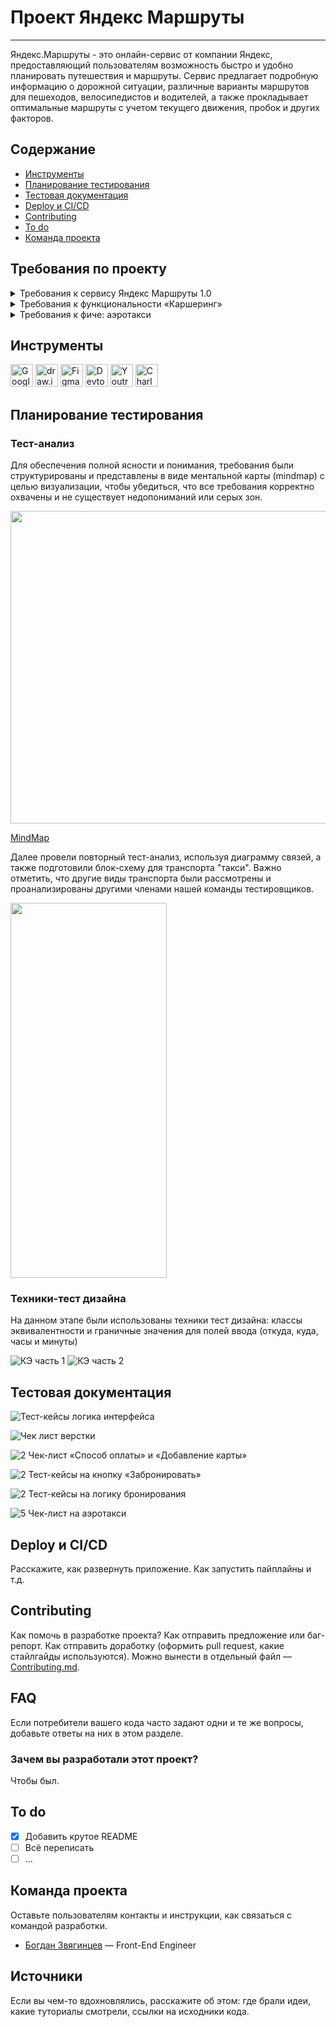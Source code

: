 # <a name="up" />Проект Яндекс Маршруты

***

Яндекс.Маршруты - это онлайн-сервис от компании Яндекс, предоставляющий пользователям возможность быстро и удобно планировать путешествия и маршруты. Сервис предлагает подробную информацию о дорожной ситуации, различные варианты маршрутов для пешеходов, велосипедистов и водителей, а также прокладывает оптимальные маршруты с учетом текущего движения, пробок и других факторов. 

## Содержание
- [Инструменты](#иструменты)
- [Планирование тестирования](#планированиетестирования)
- [Тестовая документация](#тестоваядокументация)
- [Deploy и CI/CD](#deploy-и-ci/cd)
- [Contributing](#contributing)
- [To do](#to-do)
- [Команда проекта](#команда-проекта)

## Требования по проекту

<details>
<summary>Требования к сервису Яндекс Маршруты 1.0 </summary>

***

### Общее описание
Яндекс.Маршруты — сервис, который строит маршруты для транспорта разных видов. Рассчитывает время и стоимость поездки.  
В этом сервисе доступны несколько режимов: «Оптимальный», «Быстрый», «Свой».  
В режиме «Свой» панель видов транспорта активна, можно выбрать тип транспорта. Система построит маршрут.   
Если выбрать режим «Оптимальный» или «Быстрый», система автоматически определит вид транспорта и построит маршрут. Панель видов транспорта станет неактивна.  

### Макеты
![Макет1](https://github.com/SofiiaSleptsova/Yandex_Marshruty/assets/147629405/997cac9c-8cd3-411a-bc75-8c2b4e434f73)
![Макет2](https://github.com/SofiiaSleptsova/Yandex_Marshruty/assets/147629405/2ecdd524-c9ed-42d6-ad72-cda16f8f3c45)
![iScreen Shoter - Safari - 231020150252](https://github.com/SofiiaSleptsova/Yandex_Marshruty/assets/147629405/7c922c18-2bf7-432c-9ae6-7aaa34ebd089)

### Интерфейс
В интерфейсе есть поля «Время начала поездки», «Откуда», «Куда». Переключатели режимов маршрута: «Оптимальный», «Быстрый» и «Свой», а также переключатели видов транспорта: свой автомобиль, каршеринг, такси, самокат, велосипед и пешком.  
Пользователь вводит время отправления. Чтобы построить маршрут, нужно ввести улицу и номер дома в поля «Откуда» и «Куда». В начале и конце адреса могут быть пробелы: они допустимы, но при снятии фокуса система удалит их.  

#### Описание работы интерфейса
В стартовом состоянии поля «Время начала поездки», «Откуда» и «Куда» пустые. Режимы маршрутов «Оптимальный», «Быстрый и «Свой» не выбраны; панель переключения видов транспорта неактивна.

#### Логика работы полей «Откуда» и «Куда»
Если поля адреса заполнены корректно, на карте отображаются точки А и В. Если поле «Откуда» заполнено некорректно, точка А не отображается. Если поле «Куда» заполнено некорректно, точка В не отображается. При некорректном значении поле подсвечивается красным; появляется сообщение об ошибке.  
Примеры тестовых адресов есть в таблице.

#### Режим «Оптимальный» и «Быстрый»
Если выбрать режим «Оптимальный» или «Быстрый», система автоматически назначит вид транспорта; построится маршрут; отобразится время и стоимость поездки. Выбрать транспорт в этих режимах нельзя — панель видов транспорта неактивна.

#### Режим «Свой»
Если выбрать режим «Свой», панель видов транспорта активна — можно переключать. Под каждый вид транспорта строится маршрут; рассчитывается время и стоимость поездки.  
Если сменить вид транспорта или поменять значение в любом поле, маршрут перестроится; время и стоимость поездки пересчитается.

#### Ограничения
![iScreen Shoter - Safari - 231020150335](https://github.com/SofiiaSleptsova/Yandex_Marshruty/assets/147629405/a179dc40-b00d-4509-a965-2089272bd58f)

### Логика расчёта
Система получает данные о начале поездки, точке А и точке В. После этого рассчитывает продолжительность и стоимость поездки по определённому алгоритму.
![iScreen Shoter - Safari - 231020150410](https://github.com/SofiiaSleptsova/Yandex_Marshruty/assets/147629405/4b6ec83c-5898-45f0-b16d-430f37629c29)

#### Алгоритм: формулы
Стоимость и время поездки зависят от скорости и длины маршрута.  
Скорость зависит от времени начала поездки.  
Длина маршрута – от точек А и Б на карте и построенного маршрута.  
Расчёт времени поездки происходит по формуле:   
t = S/V  
Расчёт стоимости поездки происходит по формуле:   
Р (итоговая) = S * P (за километр) ИЛИ t * P (за время).  
Вид транспорта, скорость и стоимость  
Расстояние, скорость и стоимость за минуту или километр можно получить из таблиц. Этих данных достаточно, чтобы рассчитать время и стоимость поездки для каждого вида транспорта.  
![iScreen Shoter - 20231020150451157](https://github.com/SofiiaSleptsova/Yandex_Marshruty/assets/147629405/75bda6ea-c8c9-4e60-ad03-b6cfff7d713c)

#### Средняя скорость автомобиля
![iScreen Shoter - Safari - 231020150514](https://github.com/SofiiaSleptsova/Yandex_Marshruty/assets/147629405/01ac5fc9-f795-4059-bfff-35ff92969de6)

#### Средняя скорость такси с учётом движения по выделенным полосам
![iScreen Shoter - Safari - 231020150536](https://github.com/SofiiaSleptsova/Yandex_Marshruty/assets/147629405/2e7557ec-46a4-44c7-9991-94e35cb10cb4)

#### Матрица расстояний между адресами для автомобильных дорог, в километрах
![iScreen Shoter - Safari - 231020150603](https://github.com/SofiiaSleptsova/Yandex_Marshruty/assets/147629405/2653edab-62bf-4a35-9e18-4d04242776cb)

#### Матрица расстояний между адресами для пешеходов, в километрах
![iScreen Shoter - Safari - 231020150628](https://github.com/SofiiaSleptsova/Yandex_Marshruty/assets/147629405/feab0b28-3db9-4280-8bba-4f03c1fe8bb9)

### Дополнительная информация
#### Алгоритм
Чтобы рассчитать время и стоимость маршрута, тестировщикам доступны таблицы со скоростью движения разных видов транспорта в разное время суток.   
Если взять такие тестовые значения, что поездка захватит несколько временных интервалов, алгоритм выберет скорость автомобиля из того диапазона, в котором поездка началась.

![iScreen Shoter - Safari - 231020150657](https://github.com/SofiiaSleptsova/Yandex_Marshruty/assets/147629405/9f8d695e-1b0b-4d71-94e0-8aa2de013b6e)

#### Фокус
На макете есть несколько полей: «Время начала поездки», «Откуда» и «Куда». Валидация полей срабатывает, если фокус уходит из поля.   
Фокус — это состояние элемента интерфейса, когда элемент активен. К нему относятся все действия пользователя. 

#### Часы
В интерфейсе есть часы. Внутри — два поля ввода: часы и минуты. Обязательно применять ноль в начале, если число однозначное. Например: 09:09.  
Это значит, что длина строки — всегда два символа. Чтобы проверить, что поля работают правильно, нужно указать и корректный, и неразрешённый вариант длины.   

***

</details>

<details>
<summary>Требования к функциональности «Каршеринг»</summary>

***

#### Общее описание
Пользователю нужно открыть Яндекс.Маршруты и корректно заполнить поля «Откуда» и «Куда». Приложение построит маршрут, а под полями «Откуда» и «Куда» отобразятся режимы поездки: «Оптимальный», «Быстрый», «Свой».  
- Если выбрать режим «Оптимальный» или «Быстрый», система автоматически назначит способ передвижения: на авто, пешком, на такси, на самокате, на велосипеде, на каршеринге. Выбрать его самостоятельно нельзя — иконки неактивны.  
- Если выбрать режим «Свой», способ передвижения можно поменять — иконки активны.

#### Аренда машины
Арендовать машину можно в двух случаях:   
- Если приложение предлагает тип транспорта «Каршеринг» в режиме «Оптимальный» или «Быстрый».
- Если пользователь выбирает тип транспорта «Каршеринг» в режиме «Свой».  
Под названиями режимов появится информация о стоимости и продолжительности поездки, а также кнопка «Забронировать».
![iScreen Shoter - Safari - 231020152556](https://github.com/SofiiaSleptsova/Yandex_Marshruty/assets/147629405/1fdedab1-45bb-4638-b928-237b3c4d6ab0)
Если нажать кнопку «Забронировать», вместо панели с названиями режимов появится форма бронирования. В форме нужно выбрать тариф, добавить информацию о водительских правах, указать способ оплаты. Дополнительно можно перечислить требования к заказу.   
Под «Требованиями к заказу» расположена кнопка «Забронировать». См. таблицу [«Состояние кнопки»](https://www.notion.so/07f02ccc272e494db6501def032e9258?pvs=21).  
Если пользователь передумал арендовать машину, он может вернуться назад — это иконка со стрелкой влево. На экране снова откроется блок, где нужно выбрать способ передвижения.

#### Форма бронирования
На экране бронирования можно удалять адреса — они необязательны для заказа каршеринга. Пользователь может выбрать нужную машину на карте.
![iScreen Shoter - Safari - 231020152703](https://github.com/SofiiaSleptsova/Yandex_Marshruty/assets/147629405/9836bae2-113d-47c9-ba9a-7d360cafaa74)
![iScreen Shoter - Safari - 231020152739](https://github.com/SofiiaSleptsova/Yandex_Marshruty/assets/147629405/03ce3f3a-1052-42da-b0c6-0ed876e0c050)
По умолчанию выбран тариф «Повседневный», поля «Добавить права» и «Способ оплаты» не заполнены.   
Выбранный тариф подсвечивается серым. Под ним расположен блок с деталями тарифа и информацией о ближайшей машине:   
- марка;  
- описание тарифа;  
- время в пути от пункта «Откуда» до машины — не будет отображаться, если пользователь удалит адрес в поле «Откуда»;  
- время бесплатного ожидания;  
- изображение машины;  
- дополнительные параметры.    
Система автоматически выбирает ту машину, которая находится ближе всего к пользователю. На карте иконка ближайшей машины увеличивается, над ней появляется чёрная плашка с маркой машины.   
Остальные свободные машины продолжают отображаться на карте в виде иконок. При этом показываются автомобили всех тарифов. Пользователь может выбрать машину на карте и забронировать: он нажимает на иконку, она увеличивается, над ней появляется чёрная плашка с маркой, а на левой панели — обновлённая информация о машине.  
Если пользователь ещё не привязал банковскую карту, вместо слова «Карта» стоит слово «Добавить». Без карты забронировать машину нельзя.  
По умолчанию приложение показывает точную стоимость поездки. Она рассчитывается по формуле — см. пункт «Формула расчёта тарифов». Если удалить хотя бы один адрес из полей «Откуда» или «Куда», отобразится стартовая цена за минуту.
![iScreen Shoter - Safari - 231020152835](https://github.com/SofiiaSleptsova/Yandex_Marshruty/assets/147629405/621ccfb4-52cf-4b36-a147-8df0594f7755)

#### **Панель «Выбор тарифа»**
Есть три тарифа. Каждый элемент состоит из иконки автомобиля, названия тарифа, цены.  
Один из тарифов всегда выбран. По умолчанию это тариф «Повседневный», но его можно изменить. 

#### Описания тарифов
Под списком тарифов есть блок с подробным описанием выбранного тарифа.
![iScreen Shoter - Safari - 231020152905](https://github.com/SofiiaSleptsova/Yandex_Marshruty/assets/147629405/3d5cb20a-4bd3-4de9-9d7e-c2fbad67cfc1)
![iScreen Shoter - Safari - 231020152919](https://github.com/SofiiaSleptsova/Yandex_Marshruty/assets/147629405/ce5b61dd-6dac-460c-8dd4-1d4c3f20d8c5)

#### Формула расчёта стоимости тарифов
Стоимость тарифа рассчитывается по формуле:  
*фиксированная стоимость аренды в рублях + (60 * стоимость минуты поездки в рублях * продолжительность поездки в часах) * коэффициент тарифа = стоимость поездки*    
Например, стоимость поездки по тарифу «Повседневный»:  
*150 + (60 * 6 * 1.25) * 1.5 = 825*  
Пояснения к формуле:  
- **150** — фиксированная стоимость аренды в рублях;  
- **60** — минут в одном часе;  
- **6** — стоимость минуты поездки на каршеринге в рублях;  
- **1.25** — продолжительность поездки в часах;  
- **1.5** — коэффициент тарифа «Повседневный».  

**Коэффициенты:**
- Повседневный: 1.5.  
- Походный: 2.  
- Роскошный: 3.  

**Продолжительность поездки** **в часах** рассчитывается так: расстояние / скорость. 
- Расстояние — см. таблицу с адресами в общих требованиях.  
- Скорость — см. таблицу со скоростями в общих требованиях.  

#### Поле «Добавить права»
![iScreen Shoter - Safari - 231020153039](https://github.com/SofiiaSleptsova/Yandex_Marshruty/assets/147629405/daf7eb74-f68e-42b7-b32e-ad9049f67a6f)
Если не добавить водительское удостоверение, забронировать машину не получится.     
По умолчанию поле «Добавить права» не заполнено. Когда пользователь нажимает на поле, появляется окно «Добавление прав». В нём нужно ввести имя, фамилию, дату рождения и номер водительского удостоверения.   
Текст, который вводит пользователь, чёрного цвета.   
Когда пользователь внёс все данные, появляется сообщение: «Спасибо! Документы отправлены на проверку. Скоро расскажем о результатах». Под сообщением — кнопка «Понятно».   
Если нажать кнопку «Понятно», окно закроется, а в поле «Добавить права» появится таймер на 30 секунд. Через 30 секунд система сообщает, прошли ли документы верификацию.  
![iScreen Shoter - Safari - 231020153122](https://github.com/SofiiaSleptsova/Yandex_Marshruty/assets/147629405/c366e7e4-4a57-4def-aba4-9013e2fd51fb)

#### После верификации
Если документы прошли верификацию, рамка поля подсвечивается зелёным, у правого края внутри поля появляется зелёная галочка. Пользователь больше не сможет редактировать данные водительского удостоверения. Несколько водительских удостоверений добавить нельзя.   
Если документы не прошли верификацию, рамка поля подсвечивается красным, у правого края внутри поля появляется красный крестик. Если нажать на поле, снова откроется форма «Добавление прав». Над формой — текст сообщения: «Ваши документы не прошли верификацию. Попробуйте ещё раз».

#### Поле «Способ оплаты»
По умолчанию поле не заполнено. Чтобы забронировать машину, нужно ввести реквизиты хотя бы одной карты и нажать кнопку «Привязать». Можно добавить неограниченное количество карт.   
При нажатии на поле «Способ оплаты» открывается окно «Способ оплаты» с возможностью привязать новую карту или выбрать уже привязанную.  
Чтобы добавить новую, нужно нажать на кнопку «Добавить карту». После этого откроется окно «Добавление карты».  
При успешном добавлении новой карты и нажатии на кнопку «Привязать» происходит переход обратно на форму выбора карт.  
Чтобы выбрать карту, её нужно отметить и нажать на кнопку выхода из формы. Если карта одна, она выбирается автоматически.  
После выхода из формы поле «Способ оплаты» заполнено данными выбранной карты.

#### Окно «Добавление карты»:
Внутри есть поле «Номер карты», поле «Код», кнопка «Привязать» и кнопка «Отмена». Кнопка «Привязать» активируется, когда пользователь ввёл реквизиты карты — номер и код.
![iScreen Shoter - Safari - 231020153255](https://github.com/SofiiaSleptsova/Yandex_Marshruty/assets/147629405/1cd8a5cc-0020-4ffc-9caf-473f04673d02)
![iScreen Shoter - Safari - 231020153311](https://github.com/SofiiaSleptsova/Yandex_Marshruty/assets/147629405/8456e0e8-7b6f-4df9-aed8-ed3936e6859f)
Когда карта добавлена, в интерфейсе отображаются последние 4 цифры её номера. Так пользователь может узнавать и отличать свои карты.

#### Панель «Требования к заказу»
Это выпадающий список. Он свёрнут, если выбран тариф по умолчанию — «Повседневный». Если пользователь выбирает другой тариф, список автоматически раскрывается. И наоборот: если вернуться к тарифу «Повседневный», панель «Требования к заказу» свернётся.   
У каждого тарифа содержимое панели разное.   
Панель можно скроллить.
![iScreen Shoter - Safari - 231020153401](https://github.com/SofiiaSleptsova/Yandex_Marshruty/assets/147629405/28ad85af-e1c5-4912-8ee0-69131928ad5e)

#### Кнопка «Забронировать»
Кнопка закреплена в левом нижнем углу экрана.
![iScreen Shoter - Safari - 231020153427](https://github.com/SofiiaSleptsova/Yandex_Marshruty/assets/147629405/0fe805b3-317b-404f-bf2b-5fe67f9393dd)

#### Бронь машины
Если пользователь корректно заполнил все поля и нажал кнопку «Забронировать», в центре экрана появится окно с заголовком «Машина забронирована». Внутри — марка, номер, иконка и адрес машины, а также стоимость поездки и таймер, который отсчитывает время бесплатного ожидания.   
Если поля «Откуда» и «Куда» заполнены, отображается точная стоимость поездки. Если нет — стоимость за минуту.

#### Таймер
- Таймер начинает отсчитывать время бесплатного ожидания, когда пользователь нажимает кнопку «Забронировать».  
- Пока таймер работает, можно бесплатно отменить заказ.  
- Когда время бесплатного ожидания заканчивается, таймер начинает отсчитывать время пользования каршерингом.  

***

</details>

<details>
<summary>Требования к фиче: аэротакси</summary>
  
***
### Общее описание
Чтобы фича заработала, нужно подставить новый тип транспорта и провести по нему расчёты. Для этого необходимо перехватить и изменить два ответа от бэкенда.

#### Тип транспорта
Чтобы новый тип транспорта отобразился в интерфейсе:  
- Запусти Яндекс.Маршруты.
- Найди адрес сервера с Маршрутами → папка `api` →  `v1` → `types` → `Response`.
![iScreen Shoter - Safari - 231020154429](https://github.com/SofiiaSleptsova/Yandex_Marshruty/assets/147629405/ba87f74d-dc70-4cbf-9b37-8a3cc288be98)

Здесь содержится ответ с типами транспорта, которые отображаются в интерфейсе.   
В сообщении ты видишь параметры:  
`id` — идентификационный номер типа транспорта из базы данных,  
`name` — наименование типа транспорта,  
`icons` — набор иконок,  
`inactive` — изображение иконки, когда тип транспорта не выбран,  
`active` — изображение иконки, когда тип транспорта выбран.  

Шаги:  
1. Внимательно изучи структуру ответа, чтобы подставить в неё тестовые значения.  
2. Добавь этот ответ в **Breakpoint**, чтобы Charles перехватил его при следующем обновлении страницы.  
3. Обнови страницу.   
4. Добавь новый тип транспорта в перехваченный ответ:  

<pre>
```json
{
    "id": "aero",
    "name": "Аэротакси",
    "icons": {
        "inactive": "helicopter.svg",
        "active": "helicopter-active.svg"
    }
}
```
</pre>
Соблюдай структуру всего сообщения, иначе фронтенд не обработает ответ.

## Пример измененного сообщения
<pre>
```json
[{
	"id": "car",
	"name": "Авто",
	"icons": {
		"inactive": "car.svg",
		"active": "car-active.svg"
	}
}, {
    "id": "aero",
    "name": "Аэротакси",
    "icons": {
        "inactive": "helicopter.svg",
        "active": "helicopter-active.svg"
    }
},{
	"id": "walk",
	"name": "Пешном",
	"icons": {
		"inactive": "walk.svg",
		"active": "walk-active.svg"
	}
}, {
	"id": "taxi",
	"name": "Такси",
	"icons": {
		"inactive": "taxi.svg",
		"active": "taxi-active.svg"
	}
}, {
	"id": "bike",
	"name": "Велосипед",
	"icons": {
		"inactive": "bike.svg",
		"active": "bike-active.svg"
	}
}, {
	"id": "scooter",
	"name": "Самокат",
	"icons": {
		"inactive": "scooter.svg",
		"active": "scooter-active.svg"
	}
}, {
	"id": "drive",
	"name": "Драйв",
	"icons": {
		"inactive": "drive.svg",
		"active": "drive-active.svg"
	}
}]
```
</pre>
Если просто нажать на иконку нового типа транспорта, отобразится только белый экран. Причина в том, что расчёты стоимости и времени не произведены.   
Нужно перехватить и изменить ответ с расчётами.

## Расчёт стоимости и времени
Заполни поля «Откуда» и «Куда».  
Чтобы отобразить расчёт для нового типа транспорта в интерфейсе:  
- Найди адрес сервера с Маршрутами → папка `api` →  `v1` → `estimate?byAuto=2.7&byLegs=3.7&time=1677844934038` → `Response`. Этот ресурс появится, когда ты заполнишь поля «Откуда» и «Куда» или выберешь другой тип транспорта. Значение `time` будет другое, это пример.
![iScreen Shoter - Safari - 231020154633](https://github.com/SofiiaSleptsova/Yandex_Marshruty/assets/147629405/5423da64-2767-4a12-952f-109732a2a363)

Здесь содержится ответ с расчётом времени и стоимости. Эти данные отображаются в интерфейсе.   
В сообщении ты видишь параметры:  
`estimations` — набор данных для расчётов,  
`car, walk, taxi, bike, scooter, drive` — тип транспорта,  
`price` — стоимость,  
`duration` — время,  
`modes` — набор режимов,  
`optimal` — «Оптимальный»,  
`fastest` — «Быстрый».  

Шаги:  
1. Внимательно изучи структуру ответа, тебе предстоит подставить тестовые значения в неё.  
2. Теперь добавь этот ответ в **Breakpoint**, чтобы Charles перехватил его при следующем вводе адреса.  
3. Обнови страницу.  
4. Введи адрес.  
5. В перехваченный ответ добавь стоимость и время для нового типа транспорта:  

<pre>
```json
"aero": {
    "price": 3000,
    "duration": 0.1
}
```
</pre>

Бэкенд отправляет два сообщения с расчётами:  
- первое — при вводе адреса,  
- второе — при смене типа транспорта.  
Первое можешь пропустить — сделай для него Execute. Тебе нужно сообщение, которое перехватывается при переходе в режим «Свой». В нём и производи замену.  

#### Пример сообщения
<pre>
```json
{
	"estimations": {
    "aero": {
      "price": 3000,
      "duration": 0.1
    },
		"car": {
			"price": 40,
			"duration": 0.05
		},
		"walk": {
			"price": 0,
			"duration": 0.75
		},
		"taxi": {
			"price": 181.42857142857142,
			"duration": 0.047619047619047616
		},
		"bike": {
			"price": 9,
			"duration": 0.25
		},
		"scooter": {
			"price": 16.5,
			"duration": 0.3
		},
		"drive": {
			"price": 168,
			"duration": 0.05
		}
	},
	"modes": {
		"optimal": "car",
		"fastest": "taxi"
	}
}
```
</pre>

***

</details>


## Инструменты
<p align="left"> 
  <a href="https://docs.google.com/" target="_blank" rel="noreferrer"><img src="https://w7.pngwing.com/pngs/240/1015/png-transparent-g-suite-google-docs-google-angle-rectangle-logo.png" width="36" height="36" alt="Google Sheets" /></a>
  <a href="https://app.diagrams.net" target="_blank" rel="noreferrer"><img src="https://upload.wikimedia.org/wikipedia/commons/thumb/3/3e/Diagrams.net_Logo.svg/2048px-Diagrams.net_Logo.svg.png" width="36" height="36" alt="draw.io" /></a>
  <a href="https://www.figma.com/" target="_blank" rel="noreferrer"><img src="https://raw.githubusercontent.com/danielcranney/readme-generator/main/public/icons/skills/figma-colored.svg" width="36" height="36" alt="Figma" /></a>
  <a><img src="https://d33wubrfki0l68.cloudfront.net/38b5c953a4667366685d55db55d057c86db1fc54/a0fdc/static/acae6b24d940347661ca901ea07f47c1/chrome-dev-logo-icon.png" width="36" height="36" alt="Devtools" /></a>
  <a href="https://www.jetbrains.com/youtrack/" target="_blank" rel="noreferrer"><img src="https://upload.wikimedia.org/wikipedia/commons/9/95/YouTrack_Icon.png" width="36" height="36" alt="Youtrack" /></a>
  <a href="https://www.charlesproxy.com/" target="_blank" rel="noreferrer"><img src="https://davidwalsh.name/demo/charlesproxyicon.svg" width="36" height="36" alt="Charles" /></a>
</p> 



## Планирование тестирования

### Тест-анализ

Для обеспечения полной ясности и понимания, требования были структурированы и представлены в виде ментальной карты (mindmap) с целью визуализации, чтобы убедиться, что все требования корректно охвачены и не существует недопониманий или серых зон.

<img src="https://github.com/SofiiaSleptsova/Yandex_Marshruty/assets/147629405/f27075d3-effe-4410-861f-7ea64602ace7" width="700" height="500">

[MindMap](https://drive.google.com/file/d/113BxIc8RQGmKBALEat-KJPAvswUswN1x/view?usp=sharing)

Далее провели повторный тест-анализ, используя диаграмму связей, а также подготовили блок-схему для транспорта "такси". Важно отметить, что другие виды транспорта были рассмотрены и проанализированы другими членами нашей команды тестировщиков.

<img src="https://github.com/SofiiaSleptsova/Yandex_Marshruty/assets/147629405/3b7f2a5d-9fe2-41cb-95e1-99b4237f61f2" width="250" height="600">

### Техники-тест дизайна

На данном этапе были использованы техники тест дизайна: классы эквивалентности и граничные значения для полей ввода (откуда, куда, часы и минуты)


![КЭ часть 1](https://github.com/SofiiaSleptsova/Yandex_Marshruty/assets/147629405/7e02ed73-d2fb-4490-9516-ae6123217e59)
![КЭ часть 2](https://github.com/SofiiaSleptsova/Yandex_Marshruty/assets/147629405/f4019505-30b6-434c-89ce-0e25b1acb01a)


## Тестовая документация

![Тест-кейсы логика интерфейса](https://github.com/SofiiaSleptsova/Yandex_Marshruty/assets/147629405/3b816342-bd34-4747-9812-60c26a0ae7bf)

![Чек лист верстки](https://github.com/SofiiaSleptsova/Yandex_Marshruty/assets/147629405/65f4af86-6c5c-4d50-8ba0-0f001259bd8c)

![2  Чек-лист «Способ оплаты» и «Добавление карты»](https://github.com/SofiiaSleptsova/Yandex_Marshruty/assets/147629405/0d17cf3a-8502-40aa-81f4-ae331b73d875)

![2  Тест-кейсы на кнопку «Забронировать»](https://github.com/SofiiaSleptsova/Yandex_Marshruty/assets/147629405/cbdb1ef1-c1dc-4cb3-b1a7-7d79a1bb181a)

![2  Тест-кейсы на логику бронирования](https://github.com/SofiiaSleptsova/Yandex_Marshruty/assets/147629405/3ddb2512-3f36-4eba-9838-306bf8443f55)

![5  Чек-лист на аэротакси](https://github.com/SofiiaSleptsova/Yandex_Marshruty/assets/147629405/504f9fce-e459-41f2-b823-dd2379420c92)





## Deploy и CI/CD
Расскажите, как развернуть приложение. Как запустить пайплайны и т.д.

## Contributing
Как помочь в разработке проекта? Как отправить предложение или баг-репорт. Как отправить доработку (оформить pull request, какие стайлгайды используются). Можно вынести в отдельный файл — [Contributing.md](./CONTRIBUTING.md).

## FAQ 
Если потребители вашего кода часто задают одни и те же вопросы, добавьте ответы на них в этом разделе.

### Зачем вы разработали этот проект?
Чтобы был.

## To do
- [x] Добавить крутое README
- [ ] Всё переписать
- [ ] ...

## Команда проекта
Оставьте пользователям контакты и инструкции, как связаться с командой разработки.

- [Богдан Звягинцев](tg://resolve?domain=bzvyagintsev) — Front-End Engineer

## Источники
Если вы чем-то вдохновлялись, расскажите об этом: где брали идеи, какие туториалы смотрели, ссылки на исходники кода. 
